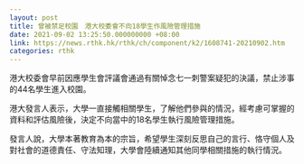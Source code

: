 ```yaml
---
layout: post
title: 曾被禁足校園　港大校委會不向18學生作風險管理措施
date: 2021-09-02 13:25:50.000000000 +08:00
link: https://news.rthk.hk/rthk/ch/component/k2/1608741-20210902.htm
categories: rthk
---
```


港大校委會早前因應學生會評議會通過有關悼念七一刺警案疑犯的決議，禁止涉事的44名學生進入校園。

港大發言人表示，大學一直接觸相關學生，了解他們參與的情況，經考慮可掌握的資料和評估風險後，決定不向當中的18名學生執行風險管理措施。

發言人說，大學本著教育為本的宗旨，希望學生深刻反思自己的言行、恪守個人及對社會的道德責任、守法知理，大學會陸續通知其他同學相關措施的執行情況。
